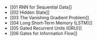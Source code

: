 - [[01 RNN for Sequential Data]]
- [[02 Hidden State]]
- [[03 The Vanishing Gradient Problem]]
- [[04 Long Short-Term Memory (LSTM)]]
- [[05 Gated Recurrent Units (GRU)]]
- [[06 Gates for Information Flow]]